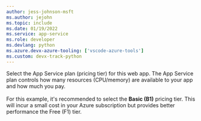 ```yaml
---
author: jess-johnson-msft
ms.author: jejohn
ms.topic: include
ms.date: 01/19/2022
ms.service: app-service
ms.role: developer
ms.devlang: python
ms.azure.devx-azure-tooling: ['vscode-azure-tools']
ms.custom: devx-track-python
---
```


Select the App Service plan (pricing tier) for this web app. The App Service plan controls how many resources (CPU/memory) are available to your app and how much you pay.<br>
<br>
For this example, it's recommended to select the **Basic (B1)** pricing tier. This will incur a small cost in your Azure subscription but provides better performance the Free (F1) tier.
